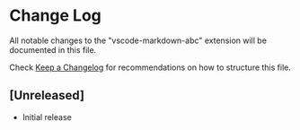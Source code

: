 # Change Log

All notable changes to the "vscode-markdown-abc" extension will be documented in this file.

Check [Keep a Changelog](http://keepachangelog.com/) for recommendations on how to structure this file.

## [Unreleased]

- Initial release